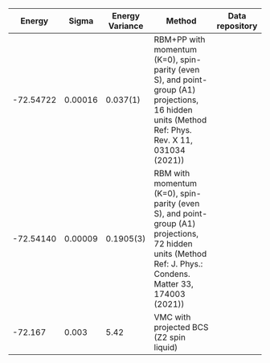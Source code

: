 |       Energy          |  Sigma          | Energy Variance  |  Method                                                          | Data repository                     |
| ----------------------| ----------------| -----------------|------------------------------------------------------------------|------------------------------------ |
|  -72.54722   |   0.00016     |    0.037(1)    |  RBM+PP with momentum (K=0), spin-parity (even S), and point-group (A1) projections, 16 hidden units (Method Ref: Phys. Rev. X 11, 031034 (2021))  |    |
|  -72.54140   |   0.00009     |   0.1905(3)    |  RBM with momentum (K=0), spin-parity (even S), and point-group (A1) projections, 72 hidden units (Method Ref: J. Phys.: Condens. Matter 33, 174003 (2021))  |    |
|    -72.167            |   0.003         |  5.42           |  VMC with projected BCS (Z2 spin liquid)	                                   |                                     |
